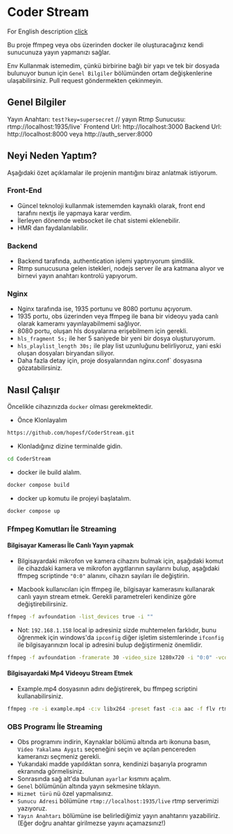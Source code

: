 
# Coder Stream

For English description [click](readme-en.md)

Bu proje ffmpeg veya obs üzerinden docker ile oluşturacağınız kendi sunucunuza yayın yapmanızı sağlar.

Env Kullanmak istemedim, çünkü birbirine bağlı bir yapı ve tek bir dosyada bulunuyor bunun için `Genel Bilgiler` bölümünden ortam değişkenlerine ulaşabilirsiniz. Pull request göndermekten çekinmeyin.

## Genel Bilgiler
Yayın Anahtarı: `test?key=supersecret` // yayın 
Rtmp Sunucusu: rtmp://localhost:1935/live`
Frontend Url: http://localhost:3000
Backend Url: http://localhost:8000 veya http://auth_server:8000


## Neyi Neden Yaptım?
Aşağıdaki özet açıklamalar ile projenin mantığını biraz anlatmak istiyorum. 

### Front-End
- Güncel teknoloji kullanmak istememden kaynaklı olarak, front end tarafını nextjs ile yapmaya karar verdim.
- İlerleyen dönemde websocket ile chat sistemi eklenebilir.
- HMR dan faydalanılabilir.

### Backend
- Backend tarafında, authentication işlemi yaptırıyorum şimdilik.
- Rtmp sunucusuna gelen istekleri, nodejs server ile ara katmana alıyor ve birnevi yayın anahtarı kontrolü yapıyorum.

### Nginx
- Nginx tarafında ise, 1935 portunu ve 8080 portunu açıyorum. 
- 1935 portu, obs üzerinden veya ffmpeg ile bana bir videoyu yada canlı olarak kameramı yayınlayabilmemi sağlıyor.
- 8080 portu, oluşan hls dosyalarına erişebilmem için gerekli.
- `hls_fragment 5s;` ile her 5 saniyede bir yeni bir dosya oluşturuyorum.
- `hls_playlist_length 30s;` ile play list uzunluğunu belirliyoruz, yani eski oluşan dosyaları biryandan siliyor.
- Daha fazla detay için, proje dosyalarından nginx.conf` dosyasına gözatabilirsiniz.


## Nasıl Çalışır
Öncelikle cihazınızda `docker` olması gerekmektedir.

- Önce Klonlayalım
```bash 
https://github.com/hopesf/CoderStream.git
```

- Klonladığınız dizine terminalde gidin.
```bash
cd CoderStream
```

- docker ile build alalım.
```bash
docker compose build
```

- docker up komutu ile projeyi başlatalım.
```bash
docker compose up
```

### Ffmpeg Komutları İle Streaming

#### Bilgisayar Kamerası İle Canlı Yayın yapmak
- Bilgisayardaki mikrofon ve kamera cihazını bulmak için, aşağıdaki komut ile cihazdaki kamera ve mikrofon aygıtlarının sayılarını bulup, aşağıdaki ffmpeg scriptinde `"0:0"` alanını, cihazın sayıları ile değiştirin.

- Macbook kullanıcıları için ffmpeg ile, bilgisayar kamerasını kullanarak canlı yayın stream etmek. Gerekli parametreleri kendinize göre değiştirebilirsiniz.

```bash
ffmpeg -f avfoundation -list_devices true -i ""
```

- Not: `192.168.1.158` local ip adresiniz sizde muhtemelen farklıdır, bunu öğrenmek için windows'da `ipconfig` diğer işletim sistemlerinde `ifconfig` ile bilgisayarınızın local ip adresini bulup değiştirmeniz önemlidir.

```bash
ffmpeg -f avfoundation -framerate 30 -video_size 1280x720 -i "0:0" -vcodec libx264 -preset fast -tune zerolatency -b:v 2500k -acodec aac -b:a 192k -ar 48000 -f flv rtmp://192.168.1.158:1935/live/test
```

#### Bilgisayardaki Mp4 Videoyu Stream Etmek
- Example.mp4 dosyasının adını değiştirerek, bu ffmpeg scriptini kullanabilirsiniz.
```bash
ffmpeg -re -i example.mp4 -c:v libx264 -preset fast -c:a aac -f flv rtmp://192.168.1.158:1935/live/test
```

### OBS Programı İle Streaming
- Obs programını indirin, Kaynaklar bölümü altında artı ikonuna basın, `Video Yakalama Aygıtı` seçeneğini seçin ve açılan pencereden kameranızı seçmeniz gerekli.
- Yukarıdaki madde yapıldıktan sonra, kendinizi başarıyla programın ekranında görmelisiniz.
- Sonrasında sağ alt'da bulunan `ayarlar` kısmını açalım. 
- `Genel` bölümünün altında yayın sekmesine tıklayın.
- `Hizmet türü` nü özel yapmalısınız.
- `Sunucu Adresi` bölümüne `rtmp://localhost:1935/live` rtmp serverimizi yazıyoruz.
- `Yayın Anahtarı` bölümüne ise belirlediğimiz yayın anahtarını yazabiliriz. (Eğer doğru anahtar girilmezse yayını açamazsınız!)